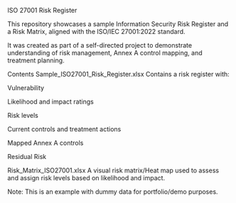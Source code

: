 ISO 27001 Risk Register

This repository showcases a sample Information Security Risk Register and a Risk Matrix, aligned with the ISO/IEC 27001:2022 standard.

It was created as part of a self-directed project to demonstrate understanding of risk management, Annex A control mapping, and treatment planning.

Contents
Sample_ISO27001_Risk_Register.xlsx Contains a risk register with:

Vulnerability

Likelihood and impact ratings

Risk levels

Current controls and treatment actions

Mapped Annex A controls

Residual Risk

Risk_Matrix_ISO27001.xlsx
A visual risk matrix/Heat map used to assess and assign risk levels based on likelihood and impact.

Note: This is an example with dummy data for portfolio/demo purposes.
